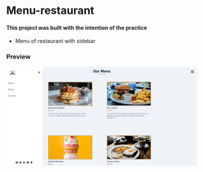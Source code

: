 # Menu-restaurant

#### This project was built with the intention of the practice


- Menu of restaurant with sidebar 

### Preview

![](./Screenshot.png)

